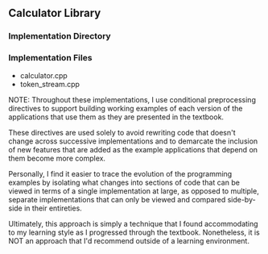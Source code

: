 ## Calculator Library
### Implementation Directory

### Implementation Files
* calculator.cpp
* token\_stream.cpp

NOTE: Throughout these implementations, I use conditional preprocessing
directives to support building working examples of each version of the
applications that use them as they are presented in the textbook.

These directives are used solely to avoid rewriting code that doesn't change
across successive implementations and to demarcate the inclusion of new
features that are added as the example applications that depend on them 
become more complex.

Personally, I find it easier to trace the evolution of the programming
examples by isolating what changes into sections of code that can be viewed
in terms of a single implementation at large, as opposed to multiple,
separate implementations that can only be viewed and compared side-by-side
in their entireties.

Ultimately, this approach is simply a technique that I found accommodating
to my learning style as I progressed through the textbook. Nonetheless,
it is NOT an approach that I'd recommend outside of a learning environment.
